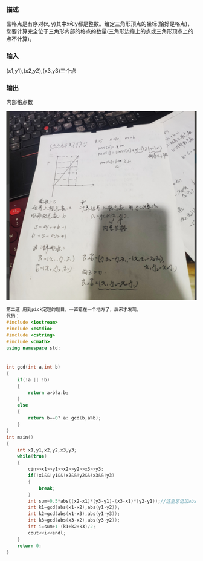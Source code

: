 ### 描述
晶格点是有序对(x, y)其中x和y都是整数。给定三角形顶点的坐标(恰好是格点)，您要计算完全位于三角形内部的格点的数量(三角形边缘上的点或三角形顶点上的点不计算)。

### 输入
(x1,y1),(x2,y2),(x3,y3)三个点

### 输出
内部格点数

![](https://github.com/BinGYiZhanG/aoapc-book/blob/master/To%20Be%20a%20ACMer/Images/07181956.png)

```cpp
第二道 用到pick定理的题目，一直错在一个地方了，后来才发现，
代码：
#include <iostream>
#include <cstdio>
#include <cstring>
#include <cmath>
using namespace std;
 
 
int gcd(int a,int b)
{
    if(!a || !b)
    {
        return a>b?a:b;
    }
    else
    {
        return b==0? a: gcd(b,a%b);
    }
}
int main()
{
    int x1,y1,x2,y2,x3,y3;
    while(true)
    {
        cin>>x1>>y1>>x2>>y2>>x3>>y3;
        if(!x1&&!y1&&!x2&&!y2&&!x3&&!y3)
        {
            break;
        }
        int sum=0.5*abs((x2-x1)*(y3-y1)-(x3-x1)*(y2-y1));//这里忘记加abs了，一直WA
        int k1=gcd(abs(x1-x2),abs(y1-y2));
        int k2=gcd(abs(x1-x3),abs(y1-y3));
        int k3=gcd(abs(x3-x2),abs(y3-y2));
        int i=sum+1-(k1+k2+k3)/2;
        cout<<i<<endl;
    }
    return 0;
}
```


